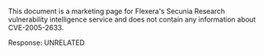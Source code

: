 This document is a marketing page for Flexera's Secunia Research vulnerability intelligence service and does not contain any information about CVE-2005-2633.

Response: UNRELATED